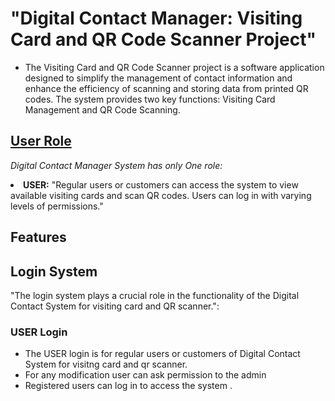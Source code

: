 <h1>"Digital Contact Manager: Visiting Card and QR Code Scanner Project"</h1>
<ul>
<li><p>The Visiting Card and QR Code Scanner project is a software application designed to simplify the management of contact information and enhance the efficiency of scanning and storing data from printed QR codes. The system provides two key functions: Visiting Card Management and QR Code Scanning.</li>
</ul>
<h2><u>User Role</u></h2>
  <p> <i>Digital Contact Manager System has only One role:</i></p>
    <li><strong>USER:</strong> "Regular users or customers can access the system to view available visiting cards and scan QR codes. Users can log in with varying levels of permissions."</li>
  </ul>
<h2>Features</h2>
<ol>
 
</ol>
 <h2>Login System</h2>
  <p>"The login system plays a crucial role in the functionality of the Digital Contact System for visiting card and QR scanner.":</p>
  <h3>USER Login</h3>
  <ul>
    <li>The USER login is for regular users or customers of Digital Contact System for visitng card and qr scanner.</li>
   <li>For any modification user can ask permission to the admin </li>
    <li>Registered users can log in to access the system .</li>
  
  </ul>
